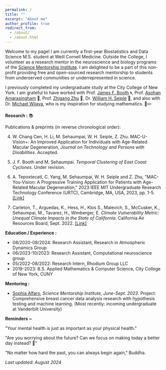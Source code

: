```yaml
---
permalink: /
title: ""
excerpt: "About me"
author_profile: true
redirect_from: 
  - /about/
  - /about.html
---
```


Welcome to my page! I am currently a first-year Biostatistics and Data Science M.S. student at Weill Cornell Medicine. Outside the College, I volunteer as a research mentor in the neuroscience and biology programs of the [Science Mentorship Institute](https://www.sci-mi.org/). I am delighted to be a part of this non-profit providing free and open-sourced research mentorship to students from underserved communities or underrepresented in science.

I previously completed my undergraduate study at the City College of New York. I am grateful to have worked with Prof. [James F. Booth](https://www.ccny.cuny.edu/profiles/james-booth) 🌀, Prof. [Asohan Amarasingham](https://math.sci.ccny.cuny.edu/person/asohan-amarasingham/) 🧠, Prof. [Zhigang Zhu](http://ccvcl.org/professor-zhigang-zhu/) 👀, Dr. [William H. Seiple](https://lighthouseguild.org/people/william-h-seiple-phd/) 👀, and also with Dr. [Michael Wijaya](https://holdfirst.wordpress.com/), who is my inspiration for studying mathematics. 📔✏️  

<b>Research :</b> 📚

Publications & preprints (in reverse chronological order): 

4. W. Chang Cen, H. Li, M. Sehaumpai, W. H. Seiple, Z. Zhu. MAC-U-Vision+: An Improved Application for Individuals with Age-Related Macular Degeneration, *Journal on Technology and Persons with Disabilities*. Accepted.

3. J. F. Booth and M. Sehaumpai. *Temporal Clustering of East Coast Cyclones*. Under revision. 

2. A. Tepoxtecatl, C. Yang, M. Sehaumpai, W. H. Seiple and Z. Zhu, "MAC-You-Vision: A Progressive Training Application for Patients with Age-Related Macular Degeneration," 2023 IEEE MIT Undergraduate Research Technology Conference (URTC), Cambridge, MA, USA, 2023, pp. 1-5. [[Link]](https://ieeexplore.ieee.org/document/10534931)

1. Carleton, T., Arguedas, K., Hess, H., Klos S., Malevich, S., McCusker, K., Sehaumpai, M., Tavarez, H., Wimberger, E. *Climate Vulnerability Metric: Unequal Climate Impacts in the State of California*. California Air Resources Board, Sept. 2022. [[Link]](https://ww2.arb.ca.gov/sites/default/files/2022-11/2022-sp-appendix-k-climate-vulnerability-metric_0.pdf)

<b>Education / Experience :</b> 

- 08/2020-08/2024: Research Assistant, Research in Atmospheric Dynamics Group
- 06/2023-10/2023: Research Assistant, Computational neuroscience group 
- 05/2022-08/2022: Research Intern, Rhodium Group LLC
- 2019-2023: B.S. Applied Mathematics & Computer Science, City College of New York, CUNY

<b> Mentoring : </b>

- <u>Sophia Alfaro</u>, *Science Mentorship Institute, June-Sept. 2023*. Project: Comprehensive breast cancer data analysis research with hypothesis testing and machine learning. (Most recently: incoming undergraduate at Vanderbilt University)

<b>Reminders ~</b>

"Your mental health is just as important as your physical health."

"Are you worrying about the future? Can we focus on making today a better day instead? 🙌" 

"No matter how hard the past, you can always begin again," Buddha. 

*Last updated: August 2024*